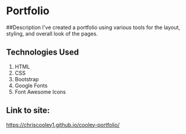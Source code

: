 # Portfolio
##Description
I've created a portfolio using various tools for the layout, styling, and overall look of the pages.

## Technologies Used

1. HTML
2. CSS
3. Bootstrap
4. Google Fonts
5. Font Awesome Icons

## Link to site:

https://chriscooley1.github.io/cooley-portfolio/
